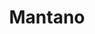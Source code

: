 ---
title: Mantano
member_url: Mantano
geographies: ["France"]
based: ["France"]
ig: ["interest group"] 
services: ["services provided"] 
tags: ["members"]
categories: ["Technology providers"]
summary: "the company behind the Bookari mobile reading application."
press:
active: true
layout: post
showReadTime: false
showDate: false
permalink: ""
date: 
--- 